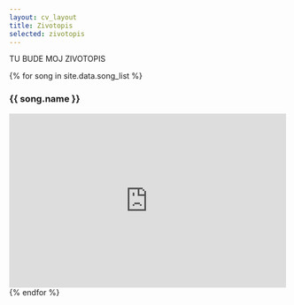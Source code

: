 ```yaml
---
layout: cv_layout
title: Zivotopis
selected: zivotopis
---
```


<object width="420" height="315"
data="https://www.youtube.com/v/XGSy3_Czz8k">
</object>

TU BUDE MOJ ZIVOTOPIS

{% for song in site.data.song_list %}
<h3>{{ song.name }}</h3>
<iframe width="500" height="315" src="http://www.youtube.com/embed/{{ song.url }}" frameborder="0" allowfullscreen></iframe>
{% endfor %}
